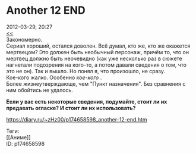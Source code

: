 Another 12 END
===============

   
 2012-03-29, 20:27   
   [<<](Another%2005-11)    
 Закономерно.   
 Сериал хороший, остался доволен. Всё думал, кто же, кто же окажется мертвецом? Это должен быть необычный персонаж, причём то, что он мертвец должно быть неочевидно (как уже несколько раз в сюжете нагнетали подозрения на кого-то, а потом давали сведения о том, что это не он). Так и вышло. Но понял я, что произошло, не сразу.   
 Кое-кого жалко. Особенно  *кое-кого*  .   
 Более жизнеутверждающе, чем "Пункт назначения". Без сравнения с ним обойтись не удалось.   
   
  **Если у вас есть некоторые сведения, подумайте, стоит ли их предавать огласке? И стоит ли их использовать?**    
    
 <https://diary.ru/~zHz00/p174658598_another-12-end.htm>   
   
 Теги:   
 [[Аниме]]   
 ID: p174658598